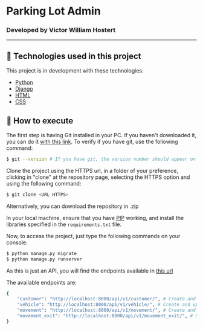 # Parking Lot Admin

### Developed by Victor William Hostert

---
## 🧪 Technologies used in this project

This project is in development with these technologies:

- [Python](https://www.python.org/)
- [Django](https://www.djangoproject.com/)
- [HTML](https://developer.mozilla.org/pt-BR/docs/Web/HTML)
- [CSS](https://developer.mozilla.org/pt-BR/docs/Web/CSS)


## 🚀 How to execute

The first step is having Git installed in your PC. If you haven't downloaded it, you can do it [with this link](https://git-scm.com/downloads). To verify if you have git, use the following command:

```bash
$ git --version # If you have git, the version number should appear on your console
```

Clone the project using the HTTPS url, in a folder of your preference, clicking in "clone" at the repository page, selecting the HTTPS option and using the following command:

```bash
$ git clone <URL HTTPS>
```

Alternatively, you can download the repository in .zip

In your local machine, ensure that you have [PIP](https://pip.pypa.io/en/stable/installation/) working, and install the libraries specified in the ```requirements.txt``` file.

Now, to access the project, just type the following commands on your console:

```bash
$ python manage.py migrate
$ python manage.py runserver
```

As this is just an API, you will find the endpoints available in [this url](http://localhost:8000/api/v1/)

The available endpoints are:

```bash
{
    "customer": "http://localhost:8000/api/v1/customer/", # Create and update customers
    "vehicle": "http://localhost:8000/api/v1/vehicle/", # Create and update customer's vehicles
    "movement": "http://localhost:8000/api/v1/movement/", # Create and update parking lot movements
    "movement_exit": "http://localhost:8000/api/v1/movement_exit/", # Set an exit_date for an existing movement
}
```
